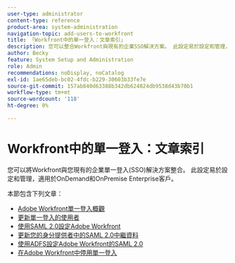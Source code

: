 ```yaml
---
user-type: administrator
content-type: reference
product-area: system-administration
navigation-topic: add-users-to-workfront
title: 「Workfront中的單一登入：文章索引」
description: 您可以整合Workfront與現有的企業SSO解決方案。 此設定易於設定和管理，適用於OnDemand和OnPremise Enterprise客戶。
author: Becky
feature: System Setup and Administration
role: Admin
recommendations: noDisplay, noCatalog
exl-id: 1ae65deb-bc02-4fdc-b229-30603b33fe7e
source-git-commit: 157ab840d63388b342db624824db9538d43b70b1
workflow-type: tm+mt
source-wordcount: '118'
ht-degree: 0%

---
```


# Workfront中的單一登入：文章索引

<!-- Audited: 05/2024 -->

您可以將Workfront與您現有的企業單一登入(SSO)解決方案整合。 此設定易於設定和管理，適用於OnDemand和OnPremise Enterprise客戶。

本節包含下列文章：

* [Adobe Workfront單一登入概觀](../../../administration-and-setup/add-users/single-sign-on/sso-in-workfront.md)
* [更新單一登入的使用者](../../../administration-and-setup/add-users/single-sign-on/update-users-sso.md)
* [使用SAML 2.0設定Adobe Workfront](../../../administration-and-setup/add-users/single-sign-on/configure-workfront-saml-2.md)
* [更新您的身分提供者中的SAML 2.0中繼資料](../../../administration-and-setup/add-users/single-sign-on/update-saml-2-metadata-ip.md)
* [使用ADFS設定Adobe Workfront的SAML 2.0](../../../administration-and-setup/add-users/single-sign-on/configure-workfront-saml-2-adfs.md)
* [在Adobe Workfront中停用單一登入](../../../administration-and-setup/add-users/single-sign-on/deactivate-sso.md)

